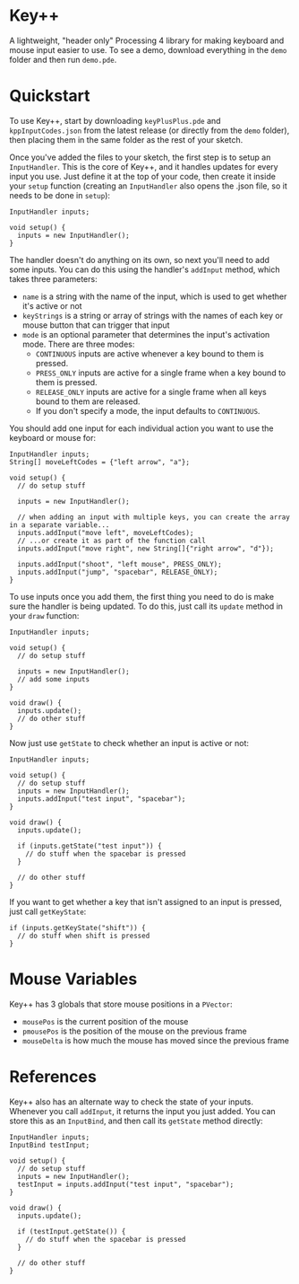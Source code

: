 # Key++
A lightweight, "header only" Processing 4 library for making keyboard and mouse input easier to use. To see a demo, download everything in the `demo` folder and then run `demo.pde`.

# Quickstart
To use Key++, start by downloading `keyPlusPlus.pde` and `kppInputCodes.json` from the latest release (or directly from the `demo` folder), then placing them in the same folder as the rest of your sketch.

Once you've added the files to your sketch, the first step is to setup an `InputHandler`. This is the core of Key++, and it handles updates for every input you use. Just define it at the top of your code, then create it inside your `setup` function (creating an `InputHandler` also opens the .json file, so it needs to be done in `setup`):
```processing
InputHandler inputs;

void setup() {
  inputs = new InputHandler();
}
```

The handler doesn't do anything on its own, so next you'll need to add some inputs. You can do this using the handler's `addInput` method, which takes three parameters:
- `name` is a string with the name of the input, which is used to get whether it's active or not
- `keyStrings` is a string or array of strings with the names of each key or mouse button that can trigger that input
- `mode` is an optional parameter that determines the input's activation mode. There are three modes:
  - `CONTINUOUS` inputs are active whenever a key bound to them is pressed.
  - `PRESS_ONLY` inputs are active for a single frame when a key bound to them is pressed.
  - `RELEASE_ONLY` inputs are active for a single frame when all keys bound to them are released.
  - If you don't specify a mode, the input defaults to `CONTINUOUS`.

You should add one input for each individual action you want to use the keyboard or mouse for:
```processing
InputHandler inputs;
String[] moveLeftCodes = {"left arrow", "a"};

void setup() {
  // do setup stuff

  inputs = new InputHandler();

  // when adding an input with multiple keys, you can create the array in a separate variable...
  inputs.addInput("move left", moveLeftCodes);
  // ...or create it as part of the function call
  inputs.addInput("move right", new String[]{"right arrow", "d"});
  
  inputs.addInput("shoot", "left mouse", PRESS_ONLY);
  inputs.addInput("jump", "spacebar", RELEASE_ONLY);
}
```

To use inputs once you add them, the first thing you need to do is make sure the handler is being updated. To do this, just call its `update` method in your `draw` function:
```processing
InputHandler inputs;

void setup() {
  // do setup stuff

  inputs = new InputHandler();
  // add some inputs
}

void draw() {
  inputs.update();
  // do other stuff
}
```

Now just use `getState` to check whether an input is active or not:
```processing
InputHandler inputs;

void setup() {
  // do setup stuff
  inputs = new InputHandler();
  inputs.addInput("test input", "spacebar");
}

void draw() {
  inputs.update();

  if (inputs.getState("test input")) {
    // do stuff when the spacebar is pressed
  }

  // do other stuff
}
```

If you want to get whether a key that isn't assigned to an input is pressed, just call `getKeyState`:
```processing
if (inputs.getKeyState("shift")) {
  // do stuff when shift is pressed
}
```

# Mouse Variables
Key++ has 3 globals that store mouse positions in a `PVector`:
- `mousePos` is the current position of the mouse
- `pmousePos` is the position of the mouse on the previous frame
- `mouseDelta` is how much the mouse has moved since the previous frame

# References
Key++ also has an alternate way to check the state of your inputs. Whenever you call `addInput`, it returns the input you just added. You can store this as an `InputBind`, and then call its `getState` method directly:
```processing
InputHandler inputs;
InputBind testInput;

void setup() {
  // do setup stuff
  inputs = new InputHandler();
  testInput = inputs.addInput("test input", "spacebar");
}

void draw() {
  inputs.update();

  if (testInput.getState()) {
    // do stuff when the spacebar is pressed
  }

  // do other stuff
}
```